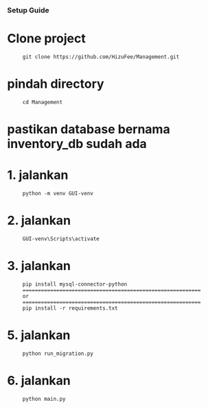 ### Setup Guide
# Clone project
         git clone https://github.com/HizuFee/Management.git

# pindah directory
         cd Management


# **pastikan database bernama inventory_db sudah ada**  


# 1. jalankan

         python -m venv GUI-venv

# 2. jalankan

         GUI-venv\Scripts\activate

# 3. jalankan

         pip install mysql-connector-python
         ==========================================================
         or
         ==========================================================
         pip install -r requirements.txt

# 5. jalankan

         python run_migration.py
         
# 6. jalankan

         python main.py
